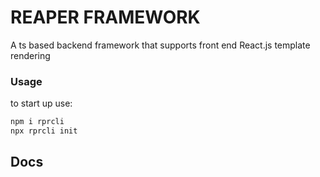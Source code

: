 
# REAPER FRAMEWORK
A ts based backend framework that supports front end React.js template rendering
### Usage
to start up use:
```sh
npm i rprcli
npx rprcli init
```
## Docs

